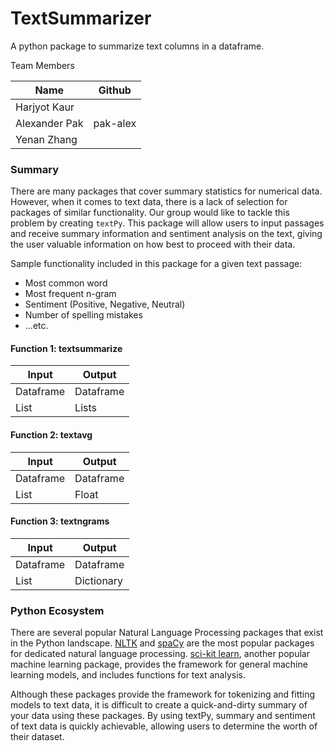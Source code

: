 # TextSummarizer
A python package to summarize text columns in a dataframe. 

Team Members

|Name | Github |
|---|---|
| Harjyot Kaur |  |
| Alexander Pak | pak-alex |
| Yenan Zhang |  |


### Summary

There are many packages that cover summary statistics for numerical data. However, when it comes to text data, there is a lack of selection for packages of similar functionality. Our group would like to tackle this problem by creating `textPy`. This package will allow users to input passages and receive summary information and sentiment analysis on the text, giving the user valuable information on how best to proceed with their data. 

Sample functionality included in this package for a given text passage:

* Most common word
* Most frequent n-gram
* Sentiment (Positive, Negative, Neutral)
* Number of spelling mistakes
* ...etc. 

#### Function 1: textsummarize

|Input| Output|
|---|---|
| Dataframe | Dataframe |
| List | Lists |


#### Function 2: textavg

|Input| Output|
|---|---|
| Dataframe | Dataframe |
| List | Float |

#### Function 3: textngrams

|Input| Output|
|---|---|
| Dataframe | Dataframe |
| List | Dictionary |

### Python Ecosystem

There are several popular Natural Language Processing packages that exist in the Python landscape. [NLTK](https://www.nltk.org/) and [spaCy](https://spacy.io/) are the most popular packages for dedicated natural language processing. [sci-kit learn](https://scikit-learn.org/stable/), another popular machine learning package, provides the framework for general machine learning models, and includes functions for text analysis. 

Although these packages provide the framework for tokenizing and fitting models to text data, it is difficult to create a quick-and-dirty summary of your data using these packages. By using textPy, summary and sentiment of text data is quickly achievable, allowing users to determine the worth of their dataset. 